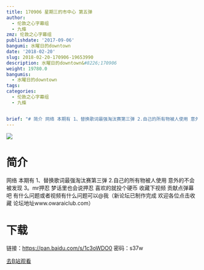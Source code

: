 ```yaml
---
title: 170906 星期三的市中心 第五弹
author:
  - 伦敦之心字幕组
  - 九條
zmz: 伦敦之心字幕组
publishdate: '2017-09-06'
bangumi: 水曜日的downtown
date: '2018-02-20'
slug: 2018-02-20-170906-19653990
description: 水曜日的downtown&#8226;170906
weight: 19780.0
bangumis:
  - 水曜日的downtown
tags:
categories:
  - 伦敦之心字幕组
  - 九條


brief: "# 简介 网络 本期有 1、替换歌词最强淘汰赛第三弹 2.自己的所有物被人使用 意外的不会被发现 3。mr押忍 梦话里也会说押忍 喜欢的就投个硬币 收藏下视频 贡献点弹幕吧 有什么问题或者视频有什么问题可以@我（新论坛已制作完成 欢迎各位点击收藏 论坛地址www.owaraiclub.com） # 下载 链接：https://pan.baidu.com/s/1c3oWDO0 密码：s37w"
---
```

![](https://i.imgur.com/uawTTLh.png)
# 简介  
网络
本期有 1、替换歌词最强淘汰赛第三弹 2.自己的所有物被人使用 意外的不会被发现 3。mr押忍 梦话里也会说押忍 喜欢的就投个硬币 收藏下视频 贡献点弹幕吧 有什么问题或者视频有什么问题可以@我（新论坛已制作完成 欢迎各位点击收藏 论坛地址www.owaraiclub.com）  

# 下载
链接：https://pan.baidu.com/s/1c3oWDO0 
密码：s37w

[去B站观看](https://www.bilibili.com/video/av19653990/)
 
